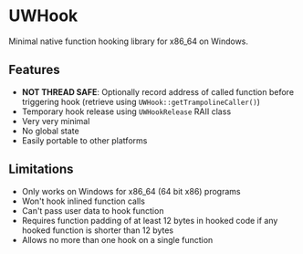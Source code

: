 # UWHook

Minimal native function hooking library for x86_64 on Windows.

## Features

 * **NOT THREAD SAFE**: Optionally record address of called function before triggering hook (retrieve using `UWHook::getTrampolineCaller()`)
 * Temporary hook release using `UWHookRelease` RAII class
 * Very very minimal
 * No global state
 * Easily portable to other platforms

## Limitations

 * Only works on Windows for x86_64 (64 bit x86) programs
 * Won't hook inlined function calls
 * Can't pass user data to hook function
 * Requires function padding of at least 12 bytes in hooked code if any hooked function is shorter than 12 bytes
 * Allows no more than one hook on a single function
